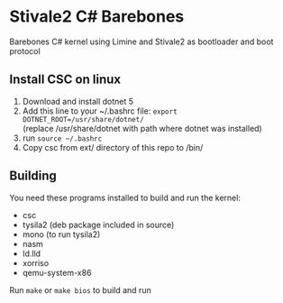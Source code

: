 # Stivale2 C# Barebones
Barebones C# kernel using Limine and Stivale2 as bootloader and boot protocol

## Install CSC on linux
1. Download and install dotnet 5</br>
2. Add this line to your ~/.bashrc file:
   ``export DOTNET_ROOT=/usr/share/dotnet/``</br>
   (replace /usr/share/dotnet with path where dotnet was installed)
3. run ``source ~/.bashrc``
4. Copy csc from ext/ directory of this repo to /bin/

## Building
You need these programs installed to build and run the kernel:
* csc
* tysila2 (deb package included in source)
* mono (to run tysila2)
* nasm
* ld.lld
* xorriso
* qemu-system-x86

Run ```make``` or ```make bios``` to build and run</br>
